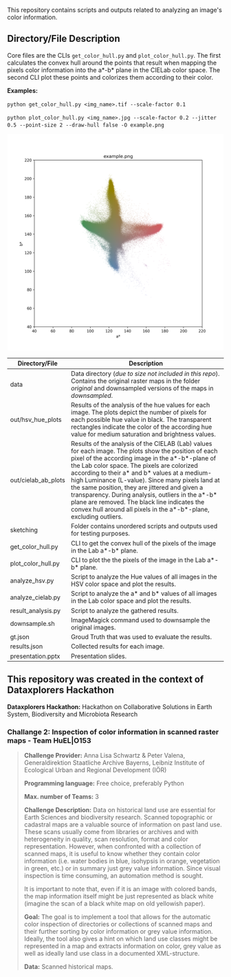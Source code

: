 This repository contains scripts and outputs related to analyzing an image's color information.


## Directory/File Description

Core files are the CLIs `get_color_hull.py` and `plot_color_hull.py`. The first calculates the convex hull around the points that result when mapping the pixels color information into the a*-b* plane in the CIELab color space. The second CLI plot these points and colorizes them according to their color.

__Examples:__

`python get_color_hull.py <img_name>.tif --scale-factor 0.1`

`python plot_color_hull.py <img_name>.jpg --scale-factor 0.2 --jitter 0.5 --point-size 2 --draw-hull false -O example.png`

![ex](example.png)

| __Directory/File__ | __Description__ |
|-|-|
| data | Data directory (_due to size not included in this repo_). Contains the original raster maps in the folder _original_ and downsampled versions of the maps in _downsampled_.
| out/hsv_hue_plots | Results of the analysis of the hue values for each image. The plots depict the number of pixels for each possible hue value in black.  The transparent rectangles indicate the color of the according hue value for medium saturation and brightness values. | 
| out/cielab_ab_plots | Results of the analysis of the CIELAB (Lab) values for each image. The plots show the position of each pixel of the according image in the a*-b*-plane of the Lab color space. The pixels are colorized according to their a* and b* values at a medium-high Luminance (L-value). Since many pixels land at the same position, they are jittered and given a transparency. During analysis, outliers in the a*-b* plane are removed. The black line indicates the convex hull around all pixels in the a*-b*-plane, excluding outliers. | 
| sketching | Folder contains unordered scripts and outputs used for testing purposes.  | 
| get_color_hull.py | CLI to get the convex hull of the pixels of the image in the Lab a*-b* plane. |
| plot_color_hull.py | CLI to plot the the pixels of the image in the Lab a*-b* plane. |
| analyze_hsv.py | Script to analyze the Hue values of all images in the HSV color space and plot the results. |
| analyze_cielab.py | Script to analyze the a* and b* values of all images in the Lab color space and plot the results. |
| result_analysis.py | Script to analyze the gathered results. |
| downsample.sh | ImageMagick command used to downsample the original images. |
| gt.json | Groud Truth that was used to evaluate the results. | 
| results.json | Collected results for each image. |
| presentation.pptx | Presentation slides. | 

## This repository was created in the context of Dataxplorers Hackathon

__Dataxplorers Hackathon:__ Hackathon on Collaborative Solutions in Earth System, Biodiversity and Microbiota Research

### Challange 2: Inspection of color information in scanned raster maps - Team HuEL|O153

> __Challenge Provider:__
> Anna Lisa Schwartz & Peter Valena,
> Generaldirektion Staatliche Archive Bayerns,
> Leibniz Institute of Ecological Urban and Regional Development (IÖR)
>
> __Programming language:__ Free choice, preferably Python
>
> __Max. number of Teams:__ 3
>
> __Challenge Description:__
> Data on historical land use are essential for Earth Sciences and biodiversity research. Scanned topographic or cadastral maps are a valuable source of information on past land use. These scans usually come from libraries or archives and with heterogeneity in quality, scan resolution, format and color representation. However, when confronted with a collection of scanned maps, it is useful to know whether they contain color information (i.e. water bodies in blue, isohypsis in orange, vegetation in green, etc.) or in summary just grey value information. Since visual inspection is time consuming, an automation method is sought.
>
> It is important to note that, even if it is an image with colored bands, the map information itself might be just represented as black white (imagine the scan of a black white map on old yellowish paper).
>
> __Goal:__
> The goal is to implement a tool that allows for the automatic color inspection of directories or collections of scanned maps and their further sorting by color information or grey value information. Ideally, the tool also gives a hint on which land use classes might be represented in a map and extracts information on color, grey value as well as ideally land use class in a documented XML-structure.
>
> __Data:__
> Scanned historical maps.
